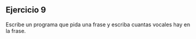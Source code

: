 #

## Ejercicio 9

Escribe un programa que pida una frase y escriba cuantas vocales hay en la frase.